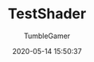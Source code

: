 ---
title: TestShader
author:
  - TumbleGamer
description: Coloured overlay based on the positon of pixels
date: 2020-05-14 15:50:37
buttons:
  - name: Install
    href: https://github.com/tumble1999/my-shaders-for-BC/raw/master/test-shader.bcs.json
---